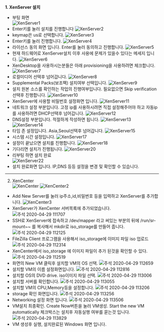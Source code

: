 **1. XenServer 설치** <br>
- 부팅 화면 <br>
![XenServer1](https://user-images.githubusercontent.com/63625609/80553884-5e045300-8a06-11ea-9865-e9abc4e53658.png)
- Enter키를 눌러 설치를 진행합니다
![XenServer2](https://user-images.githubusercontent.com/63625609/80553934-96a42c80-8a06-11ea-8701-e0cc274245cd.png)
- keymap은 us로 선택합니다.
![XenServer3](https://user-images.githubusercontent.com/63625609/80554017-cb17e880-8a06-11ea-84d6-5854fcee8be6.png)
- Enter키를 눌러 진행합니다.
![XenServer4](https://user-images.githubusercontent.com/63625609/80554064-ee429800-8a06-11ea-92d5-6a833480d9bc.png)
- 라이선스 동의 화면 입니다. Enter를 눌러 동의하고 진행합니다.
![XenServer5](https://user-images.githubusercontent.com/63625609/80554150-277b0800-8a07-11ea-82e0-6dbbb91511f6.png)
- 현재 하드웨어로 XenServer설치 이후 사용에 문제가 있을수 있다는 메세지 입니다.
![XenServer6](https://user-images.githubusercontent.com/63625609/80554223-68731c80-8a07-11ea-9f8e-d7c53b4b782f.png)
- XenDesktop을 사용하시는분들은 아래 provisioning을 사용하려면 체크합니다.
![XenServer7](https://user-images.githubusercontent.com/63625609/80554292-9d7f6f00-8a07-11ea-97b7-fcb5774adad1.png)
- 로컬미디어 선택후 넘어갑니다.
![XenServer8](https://user-images.githubusercontent.com/63625609/80554323-bee05b00-8a07-11ea-9530-bff1551b2683.png)
- Supplemental Packs(보조팩) 설치여부 선택입니다.
![XenServer9](https://user-images.githubusercontent.com/63625609/80554382-e800eb80-8a07-11ea-8be6-1c653016e4bb.png)
- 설치 원본 소스를 확인하는 작업의 진행여부입니다. 필요없으면 Skip verification 선택후 진행합니다.
![XenServer10](https://user-images.githubusercontent.com/63625609/80554427-154d9980-8a08-11ea-8681-e3821302972b.png)
- XenServer에 사용할 비밀번호 설정화면 입니다.
![XenServer11](https://user-images.githubusercontent.com/63625609/80554462-3910df80-8a08-11ea-9a67-c54cdf014840.png)
- 네트워크 설정 부분입니다. 고정 ip를 사용하시려면 직접 설정해주어야 하고 자동ip를 사용하려면 DHCP선택후 넘어갑니다.
![XenServer12](https://user-images.githubusercontent.com/63625609/80554515-6cec0500-8a08-11ea-96dd-769c2efab6a2.png)
- DNS설정 부분입니다. 적절하게 작성하면 됩니다.
![XenServer13](https://user-images.githubusercontent.com/63625609/80554561-8c832d80-8a08-11ea-958d-7567937704dd.png)
![XenServer14](https://user-images.githubusercontent.com/63625609/80554609-b3d9fa80-8a08-11ea-954b-7b4f77ad2e67.png)
- 타임 존 설정입니다. Asia,Seoul선택후 넘어갑니다.
![XenServer15](https://user-images.githubusercontent.com/63625609/80554652-d0763280-8a08-11ea-81b5-b3e79bd6bfde.png)
- 시스템 시간 설정입니다.
![XenServer17](https://user-images.githubusercontent.com/63625609/80554706-f7346900-8a08-11ea-82ba-d755455b9e14.png)
- 설정이 끝났으면 설치를 진행합니다.
![XenServer18](https://user-images.githubusercontent.com/63625609/80554744-13d0a100-8a09-11ea-80bc-21a25a7bfb77.png)
- 기다리면 설치가 진행됩니다.
![XenServer20](https://user-images.githubusercontent.com/63625609/80554775-28ad3480-8a09-11ea-9815-bd1d133b9db7.png)
- 리부팅 하면 설치 완료 <br>
![XenServer22](https://user-images.githubusercontent.com/63625609/80554818-4aa6b700-8a09-11ea-8a88-3f633154e748.png)
- 설치 완료화면 입니다. IP,DNS 등등 설정을 변경 및 확인할 수 있습니다.
------------
2. XenCenter <br>
![XenCenter](https://user-images.githubusercontent.com/63625609/80555030-f9e38e00-8a09-11ea-958b-10d676ae05c6.png)
![XenCenter2](https://user-images.githubusercontent.com/63625609/80555035-fbad5180-8a09-11ea-90dc-54a7e7499949.png)
- Add New Server를 눌러 ip주소,id,비밀번호 등을 입력하고 XenServer를 추가합니다.
![XenCenter3](https://user-images.githubusercontent.com/63625609/80555066-1da6d400-8a0a-11ea-82bd-b89049fe3150.png)
- XenServer가 XenCenter 서버목록에 추가되었습니다.
![주석 2020-04-29 111707](https://user-images.githubusercontent.com/63625609/80555366-0caa9280-8a0b-11ea-9801-52e835dabe0c.png)
- SSH로 XenServer에 접속하고 /dev/mapper 라고 써있는 부분의 뒤에 /run/sr-mount~~ 를 복사해서 mkdir로 iso_storage를 만들어 줍니다.
![주석 2020-04-29 112125](https://user-images.githubusercontent.com/63625609/80555570-99555080-8a0b-11ea-941a-a43145b1d903.png)
- FileZilla Client 프로그램을 사용해서 iso_storage에 이미지 파일 iso 업로드
![주석 2020-04-29 112314](https://user-images.githubusercontent.com/63625609/80555647-dd485580-8a0b-11ea-98a9-2c73d0a44ef5.png)
- XenCenter에서 iso_storage 에 이미지 파일이 추가 된것을 확인할 수 있다.
![주석 2020-04-29 112519](https://user-images.githubusercontent.com/63625609/80555750-239db480-8a0c-11ea-8e94-4c166370aea8.png)
- 화면의 New VM 클릭후 설치할 VM의 OS 선택.
![주석 2020-04-29 112659](https://user-images.githubusercontent.com/63625609/80555821-5e9fe800-8a0c-11ea-8eba-62486b1143f1.png)
- 설치할 VM의 이름 설정화면입니다.
![주석 2020-04-29 112816](https://user-images.githubusercontent.com/63625609/80555874-90b14a00-8a0c-11ea-8859-ca9ce223c825.png)
- 설치할 OS의 DVD drive. iso이미지 파일 선택.
![주석 2020-04-29 113006](https://user-images.githubusercontent.com/63625609/80555925-c9e9ba00-8a0c-11ea-8823-7cfca8d18816.png)
- 설치할 서버를 확인합니다.
![주석 2020-04-29 113055](https://user-images.githubusercontent.com/63625609/80555965-edad0000-8a0c-11ea-9ad5-481d46782ec7.png)
- 설치할 VM의 CPU,Memory등을 설정합니다.
![주석 2020-04-29 113206](https://user-images.githubusercontent.com/63625609/80556003-159c6380-8a0d-11ea-9095-a5b09a72ba16.png)
- storage 확인 화면입니다.
![주석 2020-04-29 113256](https://user-images.githubusercontent.com/63625609/80556089-614f0d00-8a0d-11ea-99a1-a79686e6877d.png)
- Networking 설정 화면 입니다.
![주석 2020-04-29 113506](https://user-images.githubusercontent.com/63625609/80556151-a410e500-8a0d-11ea-878a-859c2defb408.png)
- VM설치 최종확인. Create Now버튼을 눌러 VM생성. Start the new VM automatically 체크박스는 설치후 자동실행 여부를 묻는것 입니다.
![주석 2020-04-29 113829](https://user-images.githubusercontent.com/63625609/80556253-f9e58d00-8a0d-11ea-800a-d3b5251d8194.png)
- VM 생성후 실행, 설치완료된 Windows 화면 입니다.
